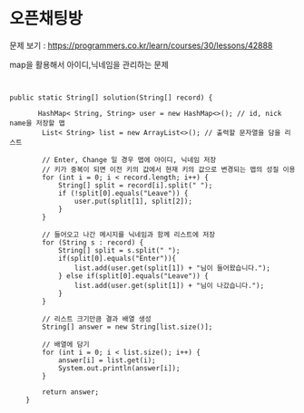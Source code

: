 # 오픈채팅방

문제 보기 : <https://programmers.co.kr/learn/courses/30/lessons/42888>

map을 활용해서 아이디,닉네임을 관리하는 문제

<pre><code>

public static String[] solution(String[] record) {

       HashMap< String, String> user = new HashMap<>(); // id, nick name을 저장할 맵
        List< String> list = new ArrayList<>(); // 출력할 문자열을 담을 리스트

        // Enter, Change 일 경우 맵에 아이디, 닉네임 저장 
        // 키가 중복이 되면 이전 키의 값에서 현재 키의 값으로 변경되는 맵의 성질 이용
        for (int i = 0; i < record.length; i++) { 
            String[] split = record[i].split(" ");
            if (!split[0].equals("Leave")) {
                user.put(split[1], split[2]);
            }
        }

        // 들어오고 나간 메시지를 닉네임과 함께 리스트에 저장
        for (String s : record) {
            String[] split = s.split(" ");
            if(split[0].equals("Enter")){
                list.add(user.get(split[1]) + "님이 들어왔습니다.");
            } else if(split[0].equals("Leave")) {
                list.add(user.get(split[1]) + "님이 나갔습니다.");
            }
        }

        // 리스트 크기만큼 결과 배열 생성
        String[] answer = new String[list.size()];

        // 배열에 담기
        for (int i = 0; i < list.size(); i++) {
            answer[i] = list.get(i);
            System.out.println(answer[i]);
        }
        
        return answer;
    }


</code></pre>